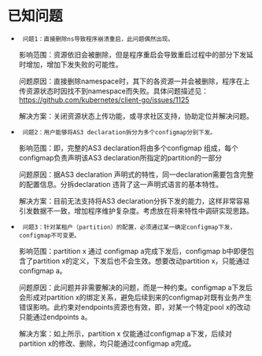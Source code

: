 # 已知问题

* ` 问题1：直接删除ns导致程序崩溃重启，此问题偶然出现。`

   影响范围：资源依旧会被删除，但是程序重启会导致重启过程中的部分下发延时增加，增加下发失败的可能性。

   问题原因：直接删除namespace时，其下的各资源一并会被删除，程序在上传资源状态时因找不到namespace而失败。具体问题描述见：https://github.com/kubernetes/client-go/issues/1125

   解决方案：关闭资源状态上传功能，或寻求社区支持，协助定位并解决问题。


* ` 问题2：用户能够将AS3 declaration拆分为多个configmap分别下发。`

   影响范围：即，完整的AS3 declaration将由多个configmap 组成，每个configmap负责声明该AS3 declaration所指定的partition的一部分

   问题原因：据AS3 declaration 声明式的特性，同一declaration需要包含完整的配置信息。分拆declaration 违背了这一声明式语言的基本特性。

   解决方案：目前无法支持将AS3 declaration分拆下发的能力，这样非常容易引发数据不一致，增加程序维护复杂度。考虑放在将来特性中调研实现思路。


* ` 问题3：针对某租户（partition）的配置，必须通过某一确定configmap下发，configmap不可变更。`

   影响范围：partition x 通过 configmap a完成下发后，configmap b中即便包含了partition x的定义，下发后也不会生效。想要改动partition x，只能通过 configmap a。

   问题原因：此问题并非需要解决的问题，而是一种约束。configmap a下发后会形成对partition x的绑定关系，避免后续到来的configmap对既有业务产生错误影响。此约束对endpoints资源也有效，即，对某一个特定pool x的改动只能通过endpoints a。

   解决方案：如上所示，partition x 仅能通过configmap a下发，后续对partition x的修改、删除，均只能通过configmap a完成。

